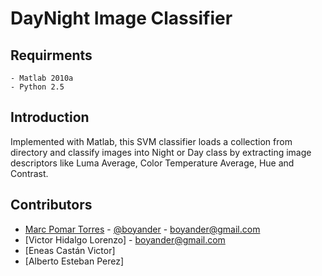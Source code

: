 DayNight Image Classifier
=========================

Requirments
-----------
	- Matlab 2010a
	- Python 2.5

Introduction
------------

Implemented with Matlab, this SVM classifier loads a collection from directory and classify images into Night or Day class by
extracting image descriptors like Luma Average, Color Temperature Average, Hue and Contrast.


Contributors
------------
* [Marc Pomar Torres] - [@boyander] -  boyander@gmail.com
* [Victor Hidalgo Lorenzo] - boyander@gmail.com
* [Eneas Castán Victor] 
* [Alberto Esteban Perez]

[Marc Pomar Torres]: http://bmat.com/company/index.php
[@boyander]: http://twitter.com/boyander
